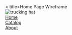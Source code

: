 <!DOCTYPE html>
<html lang="en">
<head>
  <meta charset="UTF-8">
  <meta name="viewport" content="width=device-width, initial-scale=1.0"> < title>Home Page Wireframe</title>
  <link href="https://cdn.jsdelivr.net/npm/bootstrap@5.3.3/dist/css/bootstrap.min.css" rel="stylesheet"    integrity="sha384-QWTKZyjpPEjISv5WaRU9OFeRpok6YctnYmDr5pNlyT2bRjXh0JMhjY6hW+ALEwIH" crossorigin="anonymous">
  <title>Document</title>
</head>
<body>
  <div class="container">
  <!-- first row is navbar -->
    <div class="row">
      <div class="col-10"><img src="trucking_hat.jpg" alt="trucking hat"></div>
      <div class="col"><a href="#">Home</a></div>
      <div class="col"><a href="#">Catalog</a></div>
      <div class="col"><a href="#">About</a></div>
